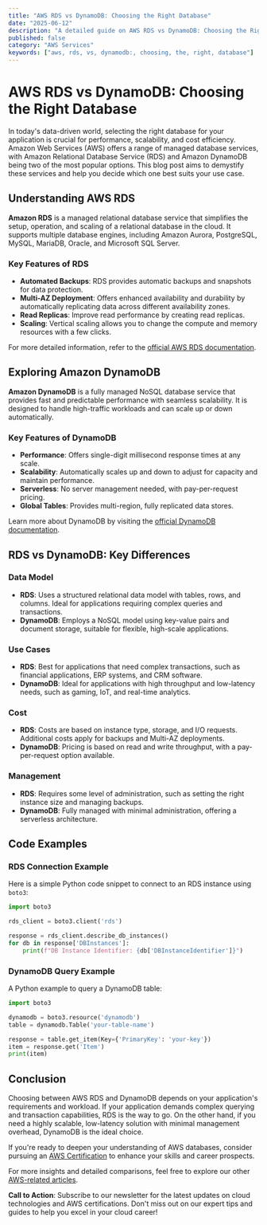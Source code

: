 ```yaml
---
title: "AWS RDS vs DynamoDB: Choosing the Right Database"
date: "2025-06-12"
description: "A detailed guide on AWS RDS vs DynamoDB: Choosing the Right Database"
published: false
category: "AWS Services"
keywords: ["aws, rds, vs, dynamodb:, choosing, the, right, database"]
---
```


# AWS RDS vs DynamoDB: Choosing the Right Database

In today's data-driven world, selecting the right database for your application is crucial for performance, scalability, and cost efficiency. Amazon Web Services (AWS) offers a range of managed database services, with Amazon Relational Database Service (RDS) and Amazon DynamoDB being two of the most popular options. This blog post aims to demystify these services and help you decide which one best suits your use case.

## Understanding AWS RDS

**Amazon RDS** is a managed relational database service that simplifies the setup, operation, and scaling of a relational database in the cloud. It supports multiple database engines, including Amazon Aurora, PostgreSQL, MySQL, MariaDB, Oracle, and Microsoft SQL Server.

### Key Features of RDS

- **Automated Backups**: RDS provides automatic backups and snapshots for data protection.
- **Multi-AZ Deployment**: Offers enhanced availability and durability by automatically replicating data across different availability zones.
- **Read Replicas**: Improve read performance by creating read replicas.
- **Scaling**: Vertical scaling allows you to change the compute and memory resources with a few clicks.

For more detailed information, refer to the [official AWS RDS documentation](https://docs.aws.amazon.com/AmazonRDS/latest/UserGuide/Welcome.html).

## Exploring Amazon DynamoDB

**Amazon DynamoDB** is a fully managed NoSQL database service that provides fast and predictable performance with seamless scalability. It is designed to handle high-traffic workloads and can scale up or down automatically.

### Key Features of DynamoDB

- **Performance**: Offers single-digit millisecond response times at any scale.
- **Scalability**: Automatically scales up and down to adjust for capacity and maintain performance.
- **Serverless**: No server management needed, with pay-per-request pricing.
- **Global Tables**: Provides multi-region, fully replicated data stores.

Learn more about DynamoDB by visiting the [official DynamoDB documentation](https://docs.aws.amazon.com/amazondynamodb/latest/developerguide/Introduction.html).

## RDS vs DynamoDB: Key Differences

### Data Model

- **RDS**: Uses a structured relational data model with tables, rows, and columns. Ideal for applications requiring complex queries and transactions.
- **DynamoDB**: Employs a NoSQL model using key-value pairs and document storage, suitable for flexible, high-scale applications.

### Use Cases

- **RDS**: Best for applications that need complex transactions, such as financial applications, ERP systems, and CRM software.
- **DynamoDB**: Ideal for applications with high throughput and low-latency needs, such as gaming, IoT, and real-time analytics.

### Cost

- **RDS**: Costs are based on instance type, storage, and I/O requests. Additional costs apply for backups and Multi-AZ deployments.
- **DynamoDB**: Pricing is based on read and write throughput, with a pay-per-request option available.

### Management

- **RDS**: Requires some level of administration, such as setting the right instance size and managing backups.
- **DynamoDB**: Fully managed with minimal administration, offering a serverless architecture.

## Code Examples

### RDS Connection Example

Here is a simple Python code snippet to connect to an RDS instance using `boto3`:

```python
import boto3

rds_client = boto3.client('rds')

response = rds_client.describe_db_instances()
for db in response['DBInstances']:
    print(f"DB Instance Identifier: {db['DBInstanceIdentifier']}")
```

### DynamoDB Query Example

A Python example to query a DynamoDB table:

```python
import boto3

dynamodb = boto3.resource('dynamodb')
table = dynamodb.Table('your-table-name')

response = table.get_item(Key={'PrimaryKey': 'your-key'})
item = response.get('Item')
print(item)
```

## Conclusion

Choosing between AWS RDS and DynamoDB depends on your application's requirements and workload. If your application demands complex querying and transaction capabilities, RDS is the way to go. On the other hand, if you need a highly scalable, low-latency solution with minimal management overhead, DynamoDB is the ideal choice.

If you're ready to deepen your understanding of AWS databases, consider pursuing an [AWS Certification](https://aws.amazon.com/certification/) to enhance your skills and career prospects.

For more insights and detailed comparisons, feel free to explore our other [AWS-related articles](#).

**Call to Action**: Subscribe to our newsletter for the latest updates on cloud technologies and AWS certifications. Don't miss out on our expert tips and guides to help you excel in your cloud career!